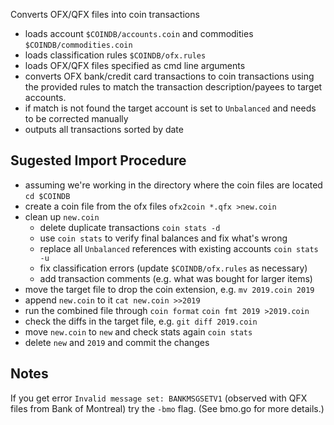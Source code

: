Converts OFX/QFX files into coin transactions

* loads account `$COINDB/accounts.coin` and commodities `$COINDB/commodities.coin`
* loads classification rules `$COINDB/ofx.rules`
* loads OFX/QFX files specified as cmd line arguments
* converts OFX bank/credit card transactions to coin transactions
  using the provided rules to match the transaction description/payees to target accounts.
* if match is not found the target account is set to `Unbalanced` and needs to be corrected manually
* outputs all transactions sorted by date


## Sugested Import Procedure

* assuming we're working in the directory where the coin files are located
    `cd $COINDB`
* create a coin file from the ofx files
    `ofx2coin *.qfx >new.coin`
* clean up `new.coin`
    * delete duplicate transactions
        `coin stats -d`
    * use `coin stats` to verify final balances and fix what's wrong
    * replace all `Unbalanced` references with existing accounts
        `coin stats -u`
    * fix classification errors (update `$COINDB/ofx.rules` as necessary)
    * add transaction comments (e.g. what was bought for larger items)
* move the target file to drop the coin extension, e.g.
    `mv 2019.coin 2019`
* append `new.coin` to it
    `cat new.coin >>2019`
* run the combined file through `coin format`
    `coin fmt 2019 >2019.coin`
* check the diffs in the target file, e.g.
    `git diff 2019.coin`
* move `new.coin` to `new` and check stats again `coin stats`
* delete `new` and `2019` and commit the changes


## Notes

If you get error `Invalid message set: BANKMSGSETV1` (observed with QFX files from Bank of Montreal) try the `-bmo` flag.
(See bmo.go for more details.)